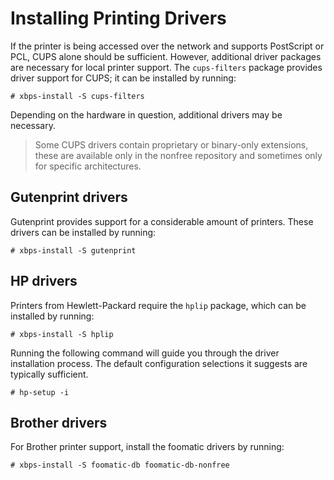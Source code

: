 # Installing Printing Drivers

If the printer is being accessed over the network and supports PostScript or
PCL, CUPS alone should be sufficient. However, additional driver packages are
necessary for local printer support. The `cups-filters` package provides driver
support for CUPS; it can be installed by running:

```
# xbps-install -S cups-filters
```

Depending on the hardware in question, additional drivers may be necessary.

> Some CUPS drivers contain proprietary or binary-only extensions, these are
> available only in the nonfree repository and sometimes only for specific
> architectures.

## Gutenprint drivers

Gutenprint provides support for a considerable amount of printers. These drivers
can be installed by running:

```
# xbps-install -S gutenprint
```

## HP drivers

Printers from Hewlett-Packard require the `hplip` package, which can be
installed by running:

```
# xbps-install -S hplip
```

Running the following command will guide you through the driver installation
process. The default configuration selections it suggests are typically
sufficient.

```
# hp-setup -i
```

## Brother drivers

For Brother printer support, install the foomatic drivers by running:

```
# xbps-install -S foomatic-db foomatic-db-nonfree
```
